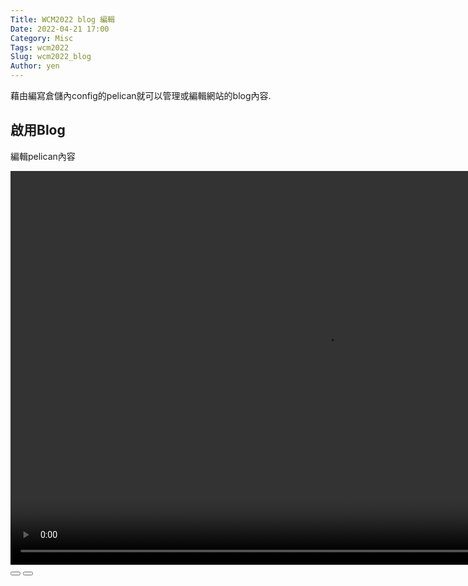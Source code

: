 ```yaml
---
Title: WCM2022 blog 編輯
Date: 2022-04-21 17:00
Category: Misc
Tags: wcm2022
Slug: wcm2022_blog
Author: yen
---
```


藉由編寫倉儲內config的pelican就可以管理或編輯網站的blog內容.

<!-- PELICAN_END_SUMMARY -->

啟用Blog
----
編輯pelican內容

<script>// <![CDATA[
var winkVideoData_blog = { dataVersion: 1, frameRate: 10, buttonFrameLength: 5, buttonFrameOffset: 2, frameStops: { }, };
// ]]></script>
<!-- 接下來將 mp4 檔案從 downloads 目錄取出 -->
<div class="winkVideoContainerClass"><video width="1008" height="630" autoplay="autoplay" class="winkVideoClass" controls="controls" data-dirname="/static" data-varname="winkVideoData" muted="true">
<source src="/downloads/blog_wink/blog_wink.mp4" type="video/mp4" /></video>
<div class="winkVideoOverlayClass"></div>
<div class="winkVideoControlBarClass"><button class="winkVideoControlBarPlayButtonClass"></button> <button class="winkVideoControlBarPauseButtonClass"></button>
<div class="winkVideoControlBarProgressLeftClass"></div>
<div class="winkVideoControlBarProgressEmptyMiddleClass"></div>
<div class="winkVideoControlBarProgressRightClass"></div>
<div class="winkVideoControlBarProgressFilledMiddleClass"></div>
<div class="winkVideoControlBarProgressThumbClass"></div>
</div>
<div class="winkVideoPlayOverlayClass"></div>
</div>



